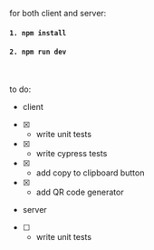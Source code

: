 for both client and server:

#### `1. npm install`

#### `2. npm run dev`

<br>

to do:

- client
- [x] - write unit tests
- [x] - write cypress tests
- [x] - add copy to clipboard button
- [x] - add QR code generator

- server
- [ ] - write unit tests

